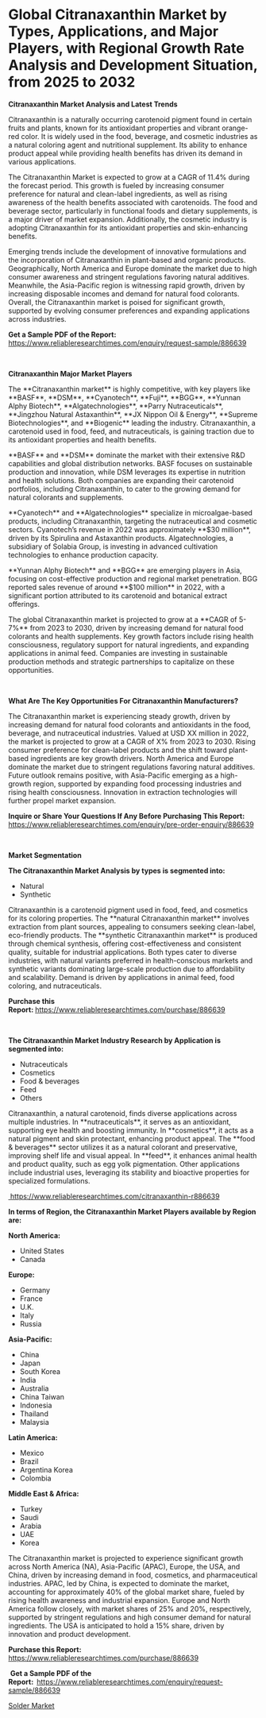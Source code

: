 <p><h1>Global Citranaxanthin Market by Types, Applications, and Major Players, with Regional Growth Rate Analysis and Development Situation, from 2025 to 2032</h1></p><p><strong>Citranaxanthin Market Analysis and Latest Trends</strong></p>
<p><p>Citranaxanthin is a naturally occurring carotenoid pigment found in certain fruits and plants, known for its antioxidant properties and vibrant orange-red color. It is widely used in the food, beverage, and cosmetic industries as a natural coloring agent and nutritional supplement. Its ability to enhance product appeal while providing health benefits has driven its demand in various applications.</p><p>The Citranaxanthin Market is expected to grow at a CAGR of 11.4% during the forecast period. This growth is fueled by increasing consumer preference for natural and clean-label ingredients, as well as rising awareness of the health benefits associated with carotenoids. The food and beverage sector, particularly in functional foods and dietary supplements, is a major driver of market expansion. Additionally, the cosmetic industry is adopting Citranaxanthin for its antioxidant properties and skin-enhancing benefits.</p><p>Emerging trends include the development of innovative formulations and the incorporation of Citranaxanthin in plant-based and organic products. Geographically, North America and Europe dominate the market due to high consumer awareness and stringent regulations favoring natural additives. Meanwhile, the Asia-Pacific region is witnessing rapid growth, driven by increasing disposable incomes and demand for natural food colorants. Overall, the Citranaxanthin market is poised for significant growth, supported by evolving consumer preferences and expanding applications across industries.</p></p>
<p><strong>Get a Sample PDF of the Report:&nbsp;</strong> <a href="https://www.reliableresearchtimes.com/enquiry/request-sample/886639?utm_campaign=2143&utm_medium=2&utm_source=Github&utm_content=ia&utm_term=26012025&utm_id=citranaxanthin">https://www.reliableresearchtimes.com/enquiry/request-sample/886639</a></p>
<p>&nbsp;</p>
<p><strong>Citranaxanthin Major Market Players</strong></p>
<p><p>The **Citranaxanthin market** is highly competitive, with key players like **BASF**, **DSM**, **Cyanotech**, **Fuji**, **BGG**, **Yunnan Alphy Biotech**, **Algatechnologies**, **Parry Nutraceuticals**, **Jingzhou Natural Astaxanthin**, **JX Nippon Oil & Energy**, **Supreme Biotechnologies**, and **Biogenic** leading the industry. Citranaxanthin, a carotenoid used in food, feed, and nutraceuticals, is gaining traction due to its antioxidant properties and health benefits.</p><p>**BASF** and **DSM** dominate the market with their extensive R&D capabilities and global distribution networks. BASF focuses on sustainable production and innovation, while DSM leverages its expertise in nutrition and health solutions. Both companies are expanding their carotenoid portfolios, including Citranaxanthin, to cater to the growing demand for natural colorants and supplements.</p><p>**Cyanotech** and **Algatechnologies** specialize in microalgae-based products, including Citranaxanthin, targeting the nutraceutical and cosmetic sectors. Cyanotech’s revenue in 2022 was approximately **$30 million**, driven by its Spirulina and Astaxanthin products. Algatechnologies, a subsidiary of Solabia Group, is investing in advanced cultivation technologies to enhance production capacity.</p><p>**Yunnan Alphy Biotech** and **BGG** are emerging players in Asia, focusing on cost-effective production and regional market penetration. BGG reported sales revenue of around **$100 million** in 2022, with a significant portion attributed to its carotenoid and botanical extract offerings.</p><p>The global Citranaxanthin market is projected to grow at a **CAGR of 5-7%** from 2023 to 2030, driven by increasing demand for natural food colorants and health supplements. Key growth factors include rising health consciousness, regulatory support for natural ingredients, and expanding applications in animal feed. Companies are investing in sustainable production methods and strategic partnerships to capitalize on these opportunities.</p></p>
<p>&nbsp;</p>
<p><strong>What Are The Key Opportunities For Citranaxanthin Manufacturers?</strong></p>
<p><p>The Citranaxanthin market is experiencing steady growth, driven by increasing demand for natural food colorants and antioxidants in the food, beverage, and nutraceutical industries. Valued at USD XX million in 2022, the market is projected to grow at a CAGR of X% from 2023 to 2030. Rising consumer preference for clean-label products and the shift toward plant-based ingredients are key growth drivers. North America and Europe dominate the market due to stringent regulations favoring natural additives. Future outlook remains positive, with Asia-Pacific emerging as a high-growth region, supported by expanding food processing industries and rising health consciousness. Innovation in extraction technologies will further propel market expansion.</p></p>
<p><strong>Inquire or Share Your Questions If Any Before Purchasing This Report:</strong> <a href="https://www.reliableresearchtimes.com/enquiry/pre-order-enquiry/886639?utm_campaign=2143&utm_medium=2&utm_source=Github&utm_content=ia&utm_term=26012025&utm_id=citranaxanthin">https://www.reliableresearchtimes.com/enquiry/pre-order-enquiry/886639</a></p>
<p>&nbsp;</p>
<p><strong>Market Segmentation</strong></p>
<p><strong>The Citranaxanthin Market Analysis by types is segmented into:</strong></p>
<p><ul><li>Natural</li><li>Synthetic</li></ul></p>
<p><p>Citranaxanthin is a carotenoid pigment used in food, feed, and cosmetics for its coloring properties. The **natural Citranaxanthin market** involves extraction from plant sources, appealing to consumers seeking clean-label, eco-friendly products. The **synthetic Citranaxanthin market** is produced through chemical synthesis, offering cost-effectiveness and consistent quality, suitable for industrial applications. Both types cater to diverse industries, with natural variants preferred in health-conscious markets and synthetic variants dominating large-scale production due to affordability and scalability. Demand is driven by applications in animal feed, food coloring, and nutraceuticals.</p></p>
<p><strong>Purchase this Report:&nbsp;</strong><a href="https://www.reliableresearchtimes.com/purchase/886639?utm_campaign=2143&utm_medium=2&utm_source=Github&utm_content=ia&utm_term=26012025&utm_id=citranaxanthin">https://www.reliableresearchtimes.com/purchase/886639</a></p>
<p>&nbsp;</p>
<p><strong>The Citranaxanthin Market Industry Research by Application is segmented into:</strong></p>
<p><ul><li>Nutraceuticals</li><li>Cosmetics</li><li>Food & beverages</li><li>Feed</li><li>Others</li></ul></p>
<p><p>Citranaxanthin, a natural carotenoid, finds diverse applications across multiple industries. In **nutraceuticals**, it serves as an antioxidant, supporting eye health and boosting immunity. In **cosmetics**, it acts as a natural pigment and skin protectant, enhancing product appeal. The **food & beverages** sector utilizes it as a natural colorant and preservative, improving shelf life and visual appeal. In **feed**, it enhances animal health and product quality, such as egg yolk pigmentation. Other applications include industrial uses, leveraging its stability and bioactive properties for specialized formulations.</p></p>
<p><a href="https://www.reliableresearchtimes.com/citranaxanthin-r886639?utm_campaign=2143&utm_medium=2&utm_source=Github&utm_content=ia&utm_term=26012025&utm_id=citranaxanthin">&nbsp;https://www.reliableresearchtimes.com/citranaxanthin-r886639</a></p>
<p><strong>In terms of Region, the Citranaxanthin Market Players available by Region are:</strong></p>
<p>
    <p> <strong> North America: </strong>
        <ul>
            <li>United States</li>
            <li>Canada</li>
        </ul>
        </p> 
    <p> <strong> Europe: </strong>
        <ul>
            <li>Germany</li>
            <li>France</li>
            <li>U.K.</li>
            <li>Italy</li>
            <li>Russia</li>
        </ul>
        </p> 
    <p> <strong> Asia-Pacific: </strong>
        <ul>
            <li>China</li>
            <li>Japan</li>
            <li>South Korea</li>
            <li>India</li>
            <li>Australia</li>
            <li>China Taiwan</li>
            <li>Indonesia</li>
            <li>Thailand</li>
            <li>Malaysia</li>
        </ul>
        </p> 
    <p> <strong> Latin America: </strong>
        <ul>
            <li>Mexico</li>
            <li>Brazil</li>
            <li>Argentina Korea</li>
            <li>Colombia</li>
        </ul>
        </p> 
    <p> <strong> Middle East & Africa: </strong>
        <ul>
            <li>Turkey</li>
            <li>Saudi</li>
            <li>Arabia</li>
            <li>UAE</li>
            <li>Korea</li>
        </ul>
    </p>
    </p>
<p><p>The Citranaxanthin market is projected to experience significant growth across North America (NA), Asia-Pacific (APAC), Europe, the USA, and China, driven by increasing demand in food, cosmetics, and pharmaceutical industries. APAC, led by China, is expected to dominate the market, accounting for approximately 40% of the global market share, fueled by rising health awareness and industrial expansion. Europe and North America follow closely, with market shares of 25% and 20%, respectively, supported by stringent regulations and high consumer demand for natural ingredients. The USA is anticipated to hold a 15% share, driven by innovation and product development.</p></p>
<p><strong>Purchase this Report: </strong><a href="https://www.reliableresearchtimes.com/purchase/886639?utm_campaign=2143&utm_medium=2&utm_source=Github&utm_content=ia&utm_term=26012025&utm_id=citranaxanthin">https://www.reliableresearchtimes.com/purchase/886639</a></p>
<p>&nbsp;<strong>Get a Sample PDF of the Report:&nbsp;&nbsp;</strong><a href="https://www.reliableresearchtimes.com/enquiry/request-sample/886639?utm_campaign=2143&utm_medium=2&utm_source=Github&utm_content=ia&utm_term=26012025&utm_id=citranaxanthin">https://www.reliableresearchtimes.com/enquiry/request-sample/886639</a></p>
<p><strong></strong></p>
<p><p><a href="https://github.com/FlorianWolf90/Market-Research-Report-List-1/blob/main/solder-market.md?utm_campaign=2143&utm_medium=2&utm_source=Github&utm_content=ia&utm_term=26012025&utm_id=citranaxanthin">Solder Market</a></p></p>